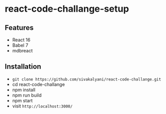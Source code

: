 # react-code-challange-setup

## Features

* React 16
* Babel 7
* mdbreact

## Installation

* `git clone https://github.com/sivakalyani/react-code-challange.git`
* cd react-code-challange
* npm install
* npm run build
* npm start
* visit `http://localhost:3000/`
